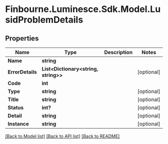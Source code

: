 # Finbourne.Luminesce.Sdk.Model.LusidProblemDetails

## Properties

Name | Type | Description | Notes
------------ | ------------- | ------------- | -------------
**Name** | **string** |  | 
**ErrorDetails** | **List&lt;Dictionary&lt;string, string&gt;&gt;** |  | [optional] 
**Code** | **int** |  | 
**Type** | **string** |  | [optional] 
**Title** | **string** |  | [optional] 
**Status** | **int?** |  | [optional] 
**Detail** | **string** |  | [optional] 
**Instance** | **string** |  | [optional] 

[[Back to Model list]](../README.md#documentation-for-models) [[Back to API list]](../README.md#documentation-for-api-endpoints) [[Back to README]](../README.md)

